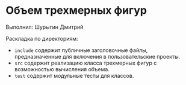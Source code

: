 # Объем трехмерных фигур

Выполнил: Шурыгин Дмитрий

Раскладка по директориям:

  - `include` содержит публичные заголовочные файлы, предназначенные для
    включения в пользовательские проекты.
  - `src` содержит реализацию класса трехмерных фигур с возможностью вычисления объема.
  - `test` содержит модульные тесты для классов.

